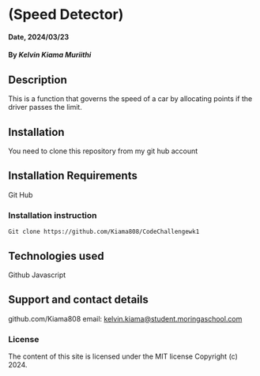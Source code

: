 # (Speed Detector)

#### Date, 2024/03/23

#### By *Kelvin Kiama Muriithi*

## Description
This is a function that governs the speed of a car by allocating points if the driver passes the limit.

## Installation
You need to clone this repository from my git hub account
## Installation Requirements
Git Hub

### Installation instruction
```
Git clone https://github.com/Kiama808/CodeChallengewk1

```


## Technologies used
Github
Javascript

## Support and contact details
github.com/Kiama808
email: kelvin.kiama@student.moringaschool.com

### License
The content of this site is licensed under the MIT license
Copyright (c) 2024.